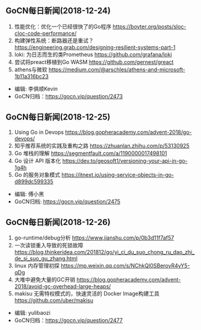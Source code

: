 ## GoCN每日新闻(2018-12-24)

1. 性能优化：优化一个已经很快了的Go程序 https://boyter.org/posts/sloc-cloc-code-performance/
2. 构建弹性系统：断路器还是重试？ https://engineering.grab.com/designing-resilient-systems-part-1
3. loki: 为日志而生的类Prometheus https://github.com/grafana/loki
4. 尝试将preact移植到Go WASM https://github.com/gernest/greact
5. athens与微软 https://medium.com/@arschles/athens-and-microsoft-1b11a316bc23

* 编辑: 李俱顺Kevin
* GoCN归档：https://gocn.vip/question/2473

## GoCN每日新闻(2018-12-25)

1. Using Go in Devops https://blog.gopheracademy.com/advent-2018/go-devops/
2. 知乎推荐系统的实践及重构之路 https://zhuanlan.zhihu.com/p/53130925
3. Go 堆栈的理解 https://segmentfault.com/a/1190000017498101
4. Go 设计 API 版本化 https://dev.to/geosoft1/versioning-your-api-in-go-1g4h
5. Go 的服务对象模式 https://itnext.io/using-service-objects-in-go-d899dc599335

* 编辑: 傅小黑
* GoCN归档: https://gocn.vip/question/2475


## GoCN每日新闻(2018-12-26)

1. go-runtime/debug分析 https://www.jianshu.com/p/0b3d11f7af57
2. 一次读锁重入导致的死锁故障 https://blog.thinkeridea.com/201812/go/yi_ci_du_suo_chong_ru_dao_zhi_de_si_suo_gu_zhang.html
3. linux 内存管理初探 https://mp.weixin.qq.com/s/NChkQI0SBeroyR4yY5-qDg
4. 大堆中避免大量的GC开销 https://blog.gopheracademy.com/advent-2018/avoid-gc-overhead-large-heaps/
5. makisu 无需特权模式的，快速灵活的 Docker Image构建工具 https://github.com/uber/makisu

* 编辑: yulibaozi
* GoCN归档：https://gocn.vip/question/2477